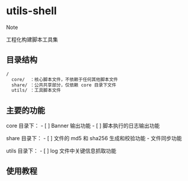 # utils-shell

> [!NOTE]
> 工程化构建脚本工具集

## 目录结构

```bash
/
  core/  ：核心脚本文件，不依赖于任何其他脚本文件
  share/ ：公共共享部分，仅依赖 core 目录下文件
  utils/ ：工具脚本文件
```

## 主要的功能

core 目录下：
    - [ ] Banner 输出功能
    - [ ] 脚本执行的日志输出功能

share 目录下：
    - [ ] 文件的 md5 和 sha256 生成和校验功能
    - 文件同步功能

utils 目录下：
    - [ ] log 文件中关键信息抓取功能

## 使用教程
